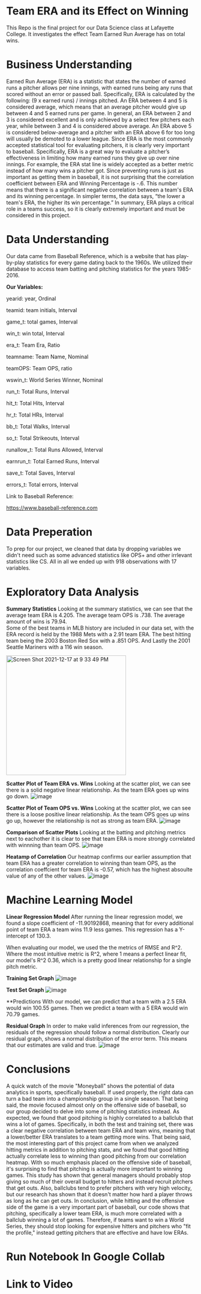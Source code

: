 # Team ERA and its Effect on Winning
This Repo is the final project for our Data Science class at Lafayette College. It investigates the effect Team Earned Run Average has on total wins.

# Business Understanding
Earned Run Average (ERA) is a statistic that states the number of earned runs a pitcher allows per nine innings, with earned runs being any runs that scored without an error or passed ball. Specifically, ERA is calculated by the following: (9 x earned runs) / innings pitched. An ERA between 4 and 5 is considered average, which means that an average pitcher would give up between 4 and 5 earned runs per game. In general, an ERA between 2 and 3 is considered excellent and is only achieved by a select few pitchers each year, while between 3 and 4 is considered above average. An ERA above 5 is considered below-average and a pitcher with an ERA above 6 for too long will usually be demoted to a lower league. Since ERA is the most commonly accepted statistical tool for evaluating pitchers, it is clearly very important to baseball. Specifically, ERA is a great way to evaluate a pitcher’s effectiveness in limiting how many earned runs they give up over nine innings. For example, the ERA stat line is widely accepted as a better metric instead of how many wins a pitcher got. Since preventing runs is just as important as getting them in baseball, it is not surprising that the correlation coefficient between ERA and Winning Percentage is -.6. This number means that there is a significant negative correlation between a team's ERA and its winning percentage. In simpler terms, the data says, “the lower a team's ERA, the higher its win percentage.” In summary, ERA plays a critical role in a teams success, so it is clearly extremely important and must be considered in this project.
# Data Understanding
Our data came from Baseball Reference, which is a website that has play-by-play statistics for every game dating back to the 1960s. We utilized their database to access team batting and pitching statistics for the years 1985-2016. 

**Our Variables:**

yearid: year, Ordinal

teamid: team initials, Interval

game_t: total games, Interval

win_t: win total, Interval

era_t: Team Era, Ratio

teamname: Team Name, Nominal

teamOPS: Team OPS, ratio

wswin_t: World Series Winner, Nominal

run_t: Total Runs, Interval

hit_t: Total Hits, Interval	

hr_t: Total HRs, Interval

bb_t: Total Walks, Interval

so_t: Total Strikeouts, Interval

runallow_t: Total Runs Allowed, Interval

earnrun_t: Total Earned Runs, Interval

save_t: Total Saves, Interval 

errors_t: Total errors, Interval

Link to Baseball Reference:

https://www.baseball-reference.com
# Data Preperation
To prep for our project, we cleaned that data by dropping variables we didn't need such as some advanced statistics like OPS+ and other irrlevant statistics like CS. All in all we ended up with 918 observations with 17 variables.

# Exploratory Data Analysis
**Summary Statistics**
Looking at the summary statistics, we can see that the average team ERA is 4.205. The average team OPS is .738. The average amount of wins is 79.94.  
Some of the best teams in MLB history are included in our data set, with the ERA record is held by the 1988 Mets with a 2.91 team ERA. The best hitting team being the 2003 Boston Red Sox with a .851 OPS. And Lastly the 2001 Seattle Mariners with a 116 win season.

<img width="319" alt="Screen Shot 2021-12-17 at 9 33 49 PM" src="https://user-images.githubusercontent.com/75323832/146626152-ee7fdbd8-5883-49c1-bcac-641f0cff6992.png">

**Scatter Plot of Team ERA vs. Wins**
Looking at the scatter plot, we can see there is a solid negative linear relationship. As the team ERA goes up wins go down. 
![image](https://user-images.githubusercontent.com/75323832/146481717-015a08e1-36c4-4670-938f-d79096ee7828.png)

**Scatter Plot of Team OPS vs. Wins**
Looking at the scatter plot, we can see there is a loose positive linear relationship. As the team OPS goes up wins go up, however the relationship is not as strong as team ERA. 
![image](https://user-images.githubusercontent.com/75323832/146481752-8575a2ea-c1bc-4bb2-9885-454b5db5afd1.png)

**Comparison of Scatter Plots**
Looking at the batting and pitching metrics next to eachother it is clear to see that team ERA is more strongly correlated with winnning than team OPS. 
![image](https://user-images.githubusercontent.com/75323832/146481769-24b971fb-f0d7-498e-9897-49376c84b0b7.png)

**Heatamp of Correlation**
Our heatmap confirms our earlier assumption that team ERA has a greater correlation to winning than team OPS, as the correlation coeffcient for team ERA is -0.57, which has the highest absoulte value of any of the other values.
![image](https://user-images.githubusercontent.com/75323832/146481785-bd9042c7-9a60-4a3d-86ab-019c46254ec8.png)

# Machine Learning Model
**Linear Regression Model**
After running the linear regression model, we found a slope coefficient of -11.90192868, meaning that for every additional point of team ERA a team wins 11.9 less games. This regression has a Y-intercept of 130.3. 

When evaluating our model, we used the the metrics of RMSE and R^2. Where the most intuitive metric is R^2, where 1 means a perfect linear fit, our model's R^2 0.36, which is a pretty good linear relationship for a single pitch metric.

**Training Set Graph**
![image](https://user-images.githubusercontent.com/75323832/146481807-c2472479-b783-4176-be17-99b7b551759a.png)

**Test Set Graph**
![image](https://user-images.githubusercontent.com/75323832/146481826-a71c75fe-570b-4939-80b4-62b6655332d1.png)

**Predictions 
With our model, we can predict that a team with a 2.5 ERA would win 100.55 games. Then we predict a team with a 5 ERA would win 70.79 games.

**Residual Graph**
In order to make valid inferences from our regression, the residuals of the regression should follow a normal distribution. Clearly our residual graph, shows a normal distribution of the error term. This means that our estimates are valid and true.
![image](https://user-images.githubusercontent.com/75323832/146481870-97096cb1-c8c0-4408-ba5d-117bf3a63ab3.png)


# Conclusions
A quick watch of the movie "Moneyball" shows the potential of data analytics in sports, specifically baseball. If used properly, the right data can turn a bad team into a championship group in a single season. That being said, the movie focused almost only on the offensive side of baseball, so our group decided to delve into some of pitching statistics instead. As expected, we found that good pitching is highly correlated to a ballclub that wins a lot of games. Specifically, in both the test and training set, there was a clear negative correlation between team ERA and team wins, meaning that a lower/better ERA translates to a team getting more wins. That being said, the most interesting part of this project came from when we analyzed hitting metrics in addition to pitching stats, and we found that good hitting actually correlate less to winning than good pitching from our correlation heatmap. With so much emphasis placed on the offensive side of baseball, it's surprising to find that pitching is actually more important to winning games. This study has shown that general managers should probably stop giving so much of their overall budget to hitters and instead recruit pitchers that get outs. Also, ballclubs tend to prefer pitchers with very high velocity, but our research has shown that it doesn't matter how hard a player throws as long as he can get outs. In conclusion, while hitting and the offensive side of the game is a very important part of baseball, our code shows that pitching, specifically a lower team ERA, is much more correlated with a ballclub winning a lot of games. Therefore, if teams want to win a World Series, they should stop looking for expensive hitters and pitchers who "fit the profile," instead getting pitchers that are effective and have low ERAs.
# Run Notebook In Google Collab

# Link to Video


